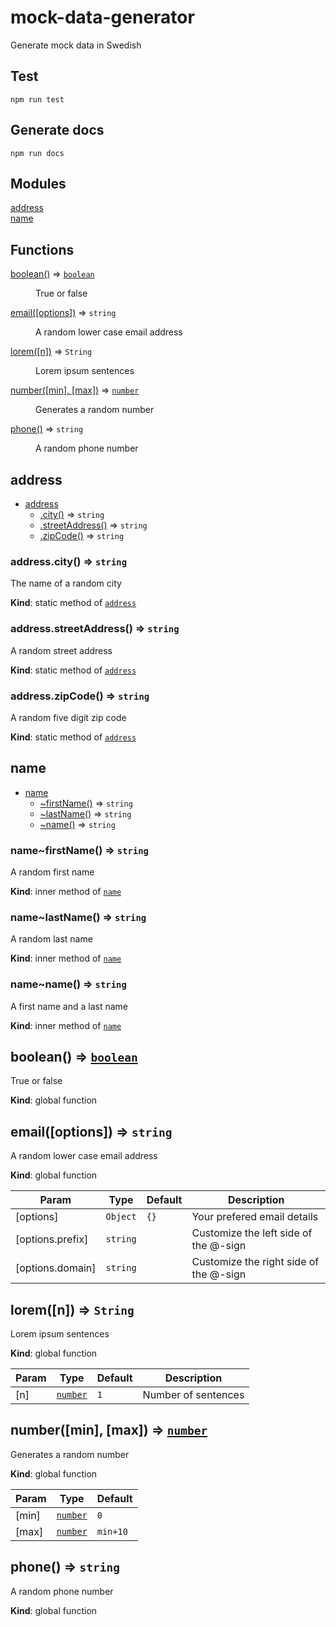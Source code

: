 # mock-data-generator

Generate mock data in Swedish
<a name="module_address"></a>
## Test
```npm run test```
## Generate docs
```npm run docs```

## Modules

<dl>
<dt><a href="#module_address">address</a></dt>
<dd></dd>
<dt><a href="#module_name">name</a></dt>
<dd></dd>
</dl>

## Functions

<dl>
<dt><a href="#boolean">boolean()</a> ⇒ <code><a href="#boolean">boolean</a></code></dt>
<dd><p>True or false</p>
</dd>
<dt><a href="#email">email([options])</a> ⇒ <code>string</code></dt>
<dd><p>A random lower case email address</p>
</dd>
<dt><a href="#lorem">lorem([n])</a> ⇒ <code>String</code></dt>
<dd><p>Lorem ipsum sentences</p>
</dd>
<dt><a href="#number">number([min], [max])</a> ⇒ <code><a href="#number">number</a></code></dt>
<dd><p>Generates a random number</p>
</dd>
<dt><a href="#phone">phone()</a> ⇒ <code>string</code></dt>
<dd><p>A random phone number</p>
</dd>
</dl>

<a name="module_address"></a>

## address

* [address](#module_address)
    * [.city()](#module_address.city) ⇒ <code>string</code>
    * [.streetAddress()](#module_address.streetAddress) ⇒ <code>string</code>
    * [.zipCode()](#module_address.zipCode) ⇒ <code>string</code>

<a name="module_address.city"></a>

### address.city() ⇒ <code>string</code>
The name of a random city

**Kind**: static method of [<code>address</code>](#module_address)
<a name="module_address.streetAddress"></a>

### address.streetAddress() ⇒ <code>string</code>
A random street address

**Kind**: static method of [<code>address</code>](#module_address)
<a name="module_address.zipCode"></a>

### address.zipCode() ⇒ <code>string</code>
A random five digit zip code

**Kind**: static method of [<code>address</code>](#module_address)
<a name="module_name"></a>

## name

* [name](#module_name)
    * [~firstName()](#module_name..firstName) ⇒ <code>string</code>
    * [~lastName()](#module_name..lastName) ⇒ <code>string</code>
    * [~name()](#module_name..name) ⇒ <code>string</code>

<a name="module_name..firstName"></a>

### name~firstName() ⇒ <code>string</code>
A random first name

**Kind**: inner method of [<code>name</code>](#module_name)
<a name="module_name..lastName"></a>

### name~lastName() ⇒ <code>string</code>
A random last name

**Kind**: inner method of [<code>name</code>](#module_name)
<a name="module_name..name"></a>

### name~name() ⇒ <code>string</code>
A first name and a last name

**Kind**: inner method of [<code>name</code>](#module_name)
<a name="boolean"></a>

## boolean() ⇒ [<code>boolean</code>](#boolean)
True or false

**Kind**: global function
<a name="email"></a>

## email([options]) ⇒ <code>string</code>
A random lower case email address

**Kind**: global function

| Param | Type | Default | Description |
| --- | --- | --- | --- |
| [options] | <code>Object</code> | <code>{}</code> | Your prefered email details |
| [options.prefix] | <code>string</code> |  | Customize the left side of the @-sign |
| [options.domain] | <code>string</code> |  | Customize the right side of the @-sign |

<a name="lorem"></a>

## lorem([n]) ⇒ <code>String</code>
Lorem ipsum sentences

**Kind**: global function

| Param | Type | Default | Description |
| --- | --- | --- | --- |
| [n] | [<code>number</code>](#number) | <code>1</code> | Number of sentences |

<a name="number"></a>

## number([min], [max]) ⇒ [<code>number</code>](#number)
Generates a random number

**Kind**: global function

| Param | Type | Default |
| --- | --- | --- |
| [min] | [<code>number</code>](#number) | <code>0</code> |
| [max] | [<code>number</code>](#number) | <code>min+10</code> |

<a name="phone"></a>

## phone() ⇒ <code>string</code>
A random phone number

**Kind**: global function
